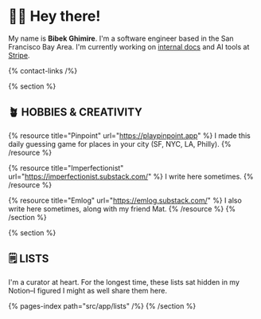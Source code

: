 # 👋🏽 Hey there!

My name is **Bibek Ghimire**. I'm a software engineer based in the San Francisco Bay Area.
I'm currently working on [internal docs](https://www.writethedocs.org/videos/portland/2024/sociological-considerations-in-designing-an-internal-documentation-platform-alistair-gray/) and AI tools at [Stripe](https://stripe.com).

{% contact-links /%}

{% section %}

## 🪴 HOBBIES & CREATIVITY

{% resource title="Pinpoint" url="https://playpinpoint.app" %}
I made this daily guessing game for places in your city (SF, NYC, LA, Philly).
{% /resource %}

{% resource title="Imperfectionist" url="https://imperfectionist.substack.com/" %}
I write here sometimes.
{% /resource %}

{% resource title="Emlog" url="https://emlog.substack.com/" %}
I also write here sometimes, along with my friend Mat.
{% /resource %}
{% /section %}

{% section %}

## 🗒️ LISTS

I'm a curator at heart. For the longest time, these lists sat hidden in my Notion–I figured I might as well share them here.

{% pages-index path="src/app/lists" /%}
{% /section %}